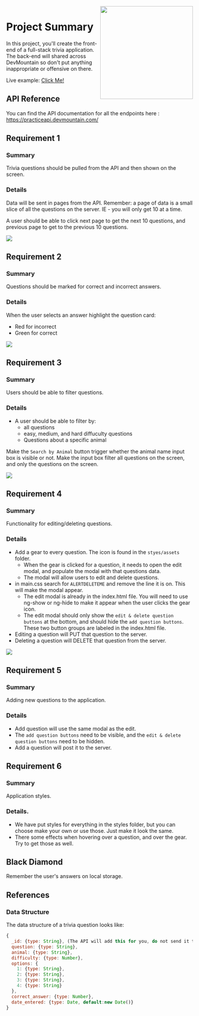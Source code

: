 
<img src="https://devmounta.in/img/logowhiteblue.png" width="250" align="right">

# Project Summary

In this project, you'll create the front-end of a full-stack trivia application. The back-end will shared across DevMountain so don't put anything inappropriate or offensive on there.

Live example: <a href="https://practiceapi.devmountain.com/trendingTrivia/">Click Me!</a>

## API Reference

You can find the API documentation for all the endpoints here : https://practiceapi.devmountain.com/

## Requirement 1

### Summary

Trivia questions should be pulled from the API and then shown on the screen.

### Details

Data will be sent in pages from the API. Remember: a page of data is a small slice of all the questions on the server. IE - you will only get 10 at a time.

A user should be able to click next page to get the next 10 questions, and previous page to get to the previous 10 questions.

<img src="https://github.com/DevMountain/trendingTrivia/blob/master/screenshot/screenshot1.jpg" />

## Requirement 2

### Summary

Questions should be marked for correct and incorrect answers.

### Details

When the user selects an answer highlight the question card:
- Red for incorrect
- Green for correct 

<img src="https://github.com/DevMountain/trendingTrivia/blob/master/screenshot/screenshot3.jpg" />

## Requirement 3

### Summary

Users should be able to filter questions.

### Details

* A user should be able to filter by:
  * all questions
  * easy, medium, and hard diffuculty questions
  * Questions about a specific animal

Make the `Search by Animal` button trigger whether the animal name input box is visible or not.
Make the input box filter all questions on the screen, and only the questions on the screen.

<img src="https://github.com/DevMountain/trendingTrivia/blob/master/screenshot/screenshot4.jpg" />

## Requirement 4

### Summary

Functionality for editing/deleting questions.

### Details

* Add a gear to every question. The icon is found in the `styes/assets` folder.
  * When the gear is clicked for a question, it needs to open the edit modal, and populate the modal with that questions data.
  * The modal will allow users to edit and delete questions.
* in main.css search for `ALERTDELETEME` and remove the line it is on.  This will make the modal appear.
  * The edit modal is already in the index.html file.  You will need to use ng-show or ng-hide to make it appear when the user clicks the gear icon.
  * The edit modal should only show the `edit & delete question buttons` at the bottom, and should hide the `add question buttons`.  These two button groups are labeled in the index.html file.
* Editing a question will PUT that question to the server.
* Deleting a question will DELETE that question from the server.

<img src="https://github.com/DevMountain/trendingTrivia/blob/master/screenshot/screenshot2.jpg" />

## Requirement 5

### Summary

Adding new questions to the application.

### Details

* Add question will use the same modal as the edit.
* The `add question buttons` need to be visible, and the `edit & delete question buttons` need to be hidden.
* Add a question will post it to the server.

## Requirement 6

### Summary

Application styles.

### Details.

* We have put styles for everything in the styles folder, but you can choose make your own or use those.  Just make it look the same.
* There some effects when hovering over a question, and over the gear.  Try to get those as well.

## Black Diamond

Remember the user's answers on local storage.

## References

### Data Structure

The data structure of a trivia question looks like:

```js
{
  _id: {type: String}, (The API will add this for you, do not send it to the server)
  question: {type: String},
  animal: {type: String},
  difficulty: {type: Number},
  options: {
    1: {type: String},
    2: {type: String},
    3: {type: String},
    4: {type: String}
  },
  correct_answer: {type: Number},
  date_entered: {type: Date, default:new Date()}
}
```

